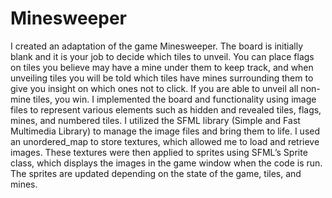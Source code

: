 # Minesweeper
I created an adaptation of the game Minesweeper. The board is initially blank and it is your job to decide which tiles to unveil. You can place flags on tiles you believe may have a mine under them to keep track, and when unveiling tiles you will be told which tiles have mines surrounding them to give you insight on which ones not to click. If you are able to unveil all non-mine tiles, you win. 
I implemented the board and functionality using image files to represent various elements such as hidden and revealed tiles, flags, mines, and numbered tiles. I utilized the SFML library (Simple and Fast Multimedia Library) to manage the image files and bring them to life. I used an unordered_map to store textures, which allowed me to load and retrieve images. These textures were then applied to sprites using SFML’s Sprite class, which displays the images in the game window when the code is run. The sprites are updated depending on the state of the game, tiles, and mines. 
